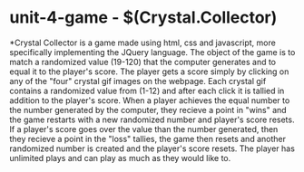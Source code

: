 # unit-4-game - $(Crystal.Collector)
*Crystal Collector is a game made using html, css and javascript, more specifically implementing the JQuery language.
The object of the game is to match a randomized value (19-120) that the computer generates and to equal it to the player's score.
The player gets a score simply by clicking on any of the "four" crystal gif images on the webpage.
Each crystal gif contains a randomized value from (1-12) and after each click it is tallied in addition to the player's score.
When a player achieves the equal number to the number generated by the computer, they recieve a point in "wins" and the game restarts with a new randomized number and player's score resets.
If a player's score goes over the value than the number generated, then they recieve a point in the "loss" tallies, the game then resets and another randomized number is created and the player's score resets.
The player has unlimited plays and can play as much as they would like to.


